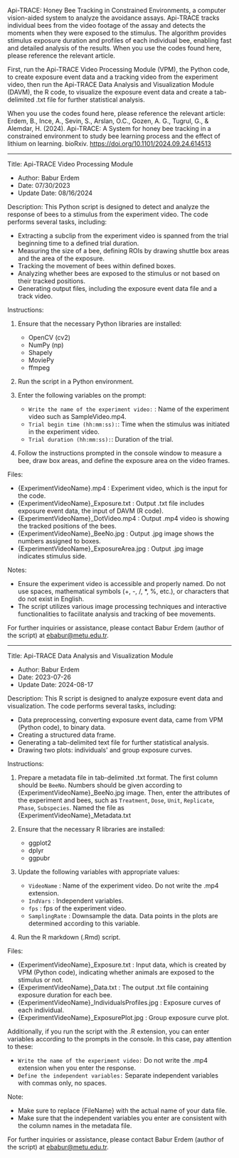 Api-TRACE: Honey Bee Tracking in Constrained Environments, a computer vision-aided system to analyze the avoidance assays. Api-TRACE tracks individual bees from the video footage of the assay and detects the moments when they were exposed to the stimulus. The algorithm provides stimulus exposure duration and profiles of each individual bee, enabling fast and detailed analysis of the results. When you use the codes found here, please reference the relevant article.

First, run the Api-TRACE Video Processing Module (VPM), the Python code, to create exposure event data and a tracking video from the experiment video, then run the Api-TRACE Data Analysis and Visualization Module (DAVM), the R code, to visualize the exposure event data and create a tab-delimited .txt file for further statistical analysis.

When you use the codes found here, please reference the relevant article: Erdem, B., Ince, A., Sevin, S., Arslan, O.C., Gozen, A. G.,  Tugrul, G., & Alemdar, H. (2024). Api-TRACE: A System for honey bee tracking in a constrained environment to study bee learning process and the effect of lithium on learning. bioRxiv. https://doi.org/10.1101/2024.09.24.614513

---
Title: Api-TRACE Video Processing Module
- Author: Babur Erdem
- Date: 07/30/2023
- Update Date: 08/16/2024

Description:
This Python script is designed to detect and analyze the response of bees to a stimulus from the experiment video. 
The code performs several tasks, including:	 
- Extracting a subclip from the experiment video is spanned from the trial beginning time to a defined trial duration. 
- Measuring the size of a bee, defining ROIs by drawing shuttle box areas and the area of the exposure.
- Tracking the movement of bees within defined boxes.
- Analyzing whether bees are exposed to the stimulus or not based on their tracked positions.
- Generating output files, including the exposure event data file and a track video.

Instructions:
1. Ensure that the necessary Python libraries are installed:
	- OpenCV (cv2)
	- NumPy (np)
	- Shapely
	- MoviePy
	- ffmpeg

3. Run the script in a Python environment.
4. Enter the following variables on the prompt:
	- `Write the name of the experiment video:` : Name of the experiment video such as SampleVideo.mp4.
	- `Trial begin time (hh:mm:ss):`: Time when the stimulus was initiated in the experiment video.
	- `Trial duration (hh:mm:ss):`: Duration of the trial.

5. Follow the instructions prompted in the console window to measure a bee, draw box areas, and define the exposure area on the video frames.

Files: 
- {ExperimentVideoName}.mp4 : Experiment video, which is the input for the code.
- {ExperimentVideoName}_Exposure.txt : Output .txt file includes exposure event data, the input of DAVM (R code).
- {ExperimentVideoName}_DotVideo.mp4 : Output .mp4 video is showing the tracked positions of the bees.
- {ExperimentVideoName}_BeeNo.jpg : Output .jpg image shows the numbers assigned to boxes.
- {ExperimentVideoName}_ExposureArea.jpg : Output .jpg image indicates stimulus side.

Notes: 
- Ensure the experiment video is accessible and properly named. Do not use spaces, mathematical symbols (+, -, /, *, %, etc.), or characters that do not exist in English.
- The script utilizes various image processing techniques and interactive functionalities to facilitate analysis and tracking of bee movements.

For further inquiries or assistance, please contact Babur Erdem (author of the script) at ebabur@metu.edu.tr.

---
Title: Api-TRACE Data Analysis and Visualization Module
- Author: Babur Erdem
- Date: 2023-07-26
- Update Date: 2024-08-17

Description:
This R script is designed to analyze exposure event data and visualization. 
The code performs several tasks, including:
- Data preprocessing, converting exposure event data, came from VPM (Python code), to binary data.
- Creating a structured data frame.
- Generating a tab-delimited text file for further statistical analysis.
- Drawing two plots: individuals' and group exposure curves.

Instructions:
1. Prepare a metadata file in tab-delimited .txt format. The first column should be `BeeNo`. Numbers should be given according to {ExperimentVideoName}_BeeNo.jpg image. Then, enter the attributes of the experiment and bees, such as `Treatment`, `Dose`, `Unit`, `Replicate`, `Phase`, `Subspecies`. Named the file as {ExperimentVideoName}_Metadata.txt

2. Ensure that the necessary R libraries are installed:
	- ggplot2
	- dplyr
	- ggpubr

3. Update the following variables with appropriate values:
	- `VideoName` : Name of the experiment video. Do not write the .mp4 extension.
	- `IndVars` : Independent variables.
	- `fps` : fps of the experiment video.
	- `SamplingRate` : Downsample the data. Data points in the plots are determined according to this variable.

4. Run the R markdown (.Rmd) script.

Files: 
- {ExperimentVideoName}_Exposure.txt : Input data, which is created by VPM (Python code), indicating whether animals are exposed to the stimulus or not.
- {ExperimentVideoName}_Data.txt : The output .txt file containing exposure duration for each bee.
- {ExperimentVideoName}_IndividualsProfiles.jpg : Exposure curves of each individual.
- {ExperimentVideoName}_ExposurePlot.jpg : Group exposure curve plot.

Additionally, if you run the script with the .R extension, you can enter variables according to the prompts in the console. 
In this case, pay attention to these:
- `Write the name of the experiment video:` Do not write the .mp4 extension when you enter the response. 
- `Define the independent variables:` Separate independent variables with commas only, no spaces. 

Note: 
- Make sure to replace {FileName} with the actual name of your data file.
- Make sure that the independent variables you enter are consistent with the column names in the metadata file.

For further inquiries or assistance, please contact Babur Erdem (author of the script) at ebabur@metu.edu.tr.
